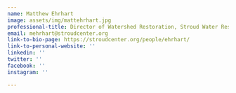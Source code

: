 ```yaml
---
name: Matthew Ehrhart
image: assets/img/mattehrhart.jpg
professional-title: Director of Watershed Restoration, Stroud Water Research Center
email: mehrhart@stroudcenter.org
link-to-bio-page: https://stroudcenter.org/people/ehrhart/
link-to-personal-website: ''
linkedin: ''
twitter: ''
facebook: ''
instagram: ''

---
```

